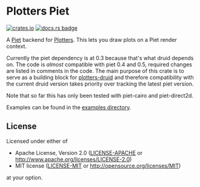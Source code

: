 # Plotters Piet

[![crates.io](https://img.shields.io/crates/v/plotters-piet.svg?logo=rust)](https://crates.io/crates/plotters-piet)
[![docs.rs badge](https://docs.rs/plotters-piet/badge.svg)](https://docs.rs/plotters-piet)

A [Piet](https://crates.io/crates/piet) backend for [Plotters](https://crates.io/crates/plotters). This lets you draw plots on a Piet render context.

Currently the piet dependency is at 0.3 because that's what druid depends on. The code is *almost* compatible with
piet 0.4 and 0.5, required changes are listed in comments in the code. The main purpose of this crate is to serve
as a building block for [plotters-druid](https://github.com/Pascal-So/plotters-druid) and therefore compatibility
with the current druid version takes priority over tracking the latest piet version.

Note that so far this has only been tested with piet-cairo and piet-direct2d.

Examples can be found in the [examples directory](https://github.com/Pascal-So/plotters-druid/tree/main/plotters-piet/examples).

## License

Licensed under either of

 * Apache License, Version 2.0 ([LICENSE-APACHE](LICENSE-APACHE) or http://www.apache.org/licenses/LICENSE-2.0)
 * MIT license ([LICENSE-MIT](LICENSE-MIT) or http://opensource.org/licenses/MIT)

at your option.
